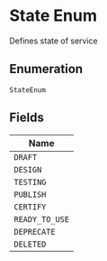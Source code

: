 
# State Enum

Defines state of service

## Enumeration

`StateEnum`

## Fields

| Name |
|  --- |
| `DRAFT` |
| `DESIGN` |
| `TESTING` |
| `PUBLISH` |
| `CERTIFY` |
| `READY_TO_USE` |
| `DEPRECATE` |
| `DELETED` |

